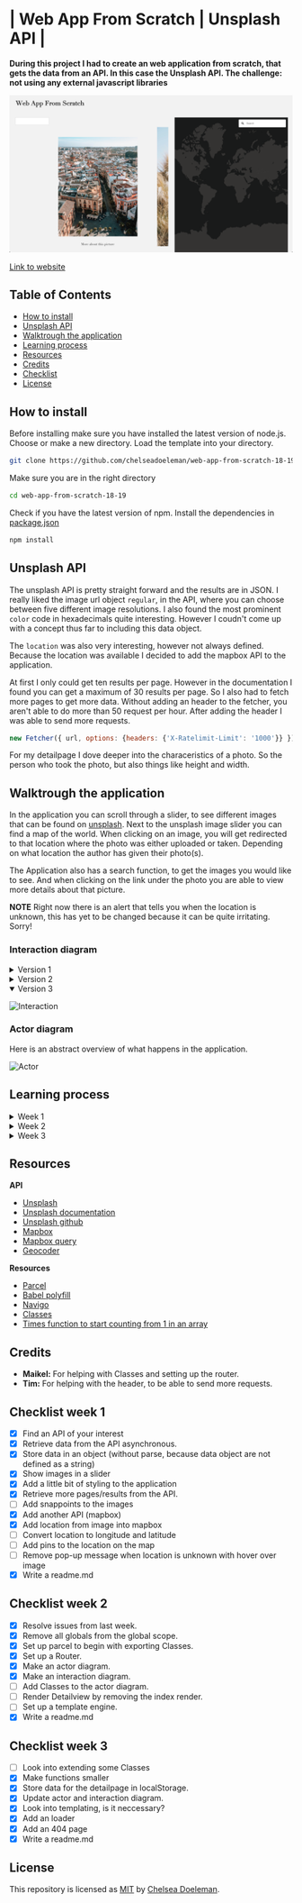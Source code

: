# | Web App From Scratch | Unsplash API |

**During this project I had to create an web application from scratch, that gets the data from an API. In this case the Unsplash API. The challenge: not using any external javascript libraries**

![Unsplash API](./docs/app3.0.png)

[Link to website](https://web-app-from-scratch-unsplash.netlify.com/)


## Table of Contents
* [How to install](#how-to-install) 
* [Unsplash API](#unsplash-api)
* [Walktrough the application](#walk-trough-the-application) 
* [Learning process](#learning-process)
* [Resources](#resources)
* [Credits](#credits)
* [Checklist](#checklist)
* [License](#license)

## How to install

Before installing make sure you have installed the latest version of node.js.
Choose or make a new directory.
Load the template into your directory.

```bash
git clone https://github.com/chelseadoeleman/web-app-from-scratch-18-19.git
```

Make sure you are in the right directory 
```bash
cd web-app-from-scratch-18-19
```

Check if you have the latest version of npm.
Install the dependencies in [package.json](./package.json)
```bash
npm install
```

## Unsplash API

The unsplash API is pretty straight forward and the results are in JSON. I really liked the image url object ```regular```, in the API, where you can choose between five different image resolutions. I also found the most prominent ```color``` code in hexadecimals quite interesting. However I coudn't come up with a concept thus far to including this data object. 

The ```location``` was also very interesting, however not always defined. Because the location was available I decided to add the mapbox API to the application. 

At first I only could get ten results per page. However in the documentation I found you can get a maximum of 30 results per page. So I also had to fetch more pages to get more data. Without adding an header to the fetcher, you aren't able to do more than 50 request per hour. After adding the header I was able to send more requests.

```js
new Fetcher({ url, options: {headers: {'X-Ratelimit-Limit': '1000'}} }).fetch()
```

For my detailpage I dove deeper into the characeristics of a photo. So the person who took the photo, but also things like height and width. 


## Walktrough the application

In the application you can scroll through a slider, to see different images that can be found on [unsplash](https://unsplash.com/). Next to the unsplash image slider you can find a map of the world. When clicking on an image, you will get redirected to that location where the photo was either uploaded or taken. Depending on what location the author has given their photo(s). 

The Application also has a search function, to get the images you would like to see. And when clicking on the link under the photo you are able to view more details about that picture.

**NOTE** Right now there is an alert that tells you when the location is unknown, this has yet to be changed because it can be quite irritating. Sorry!

### Interaction diagram

<details>
  <summary> Version 1</summary>

  ![Interaction](./docs/interaction.png)
</details>

<details>
  <summary> Version 2</summary>

  ![Interaction](./docs/interaction2.0.png)
</details>

<details open>
  <summary> Version 3</summary>

  ![Interaction](./docs/interaction3.0.png)
</details>



### Actor diagram

Here is an abstract overview  of what happens in the application.

![Actor](./docs/actor2.0.png)

## Learning process

<details>
  <summary> Week 1</summary>

  #### Week 1

  Before this assignment I've worked once with an api. So although I knew what to do I always have trouble getting started. However when I retrieved the data everything ran smoothly. I had fun while making the image slider. And because I wanted to do more with the slider I decided to look at another API. This time Mapbox, because the Google maps API isn't available for free anymore ☹️. Getting started with Mapbox went quite smoothly and adding a search bar too. However I had trouble assigning the location to the searchbox. Together with Maikel I finally figured it out and now it's up and running! I do want to add pinmarks in the future, but before I can do this I have to get my location in longitude and latitude...
</details>

<details>
  <summary> Week 2</summary>

  #### Week 2

  I started this week by looking at the issues that were opened on my github repository. Some I was able to resolve very quickly while others took up a lot more time. Like removing all globals from the global scope. Before I went and did this I dived deeper into Classes and begun with structuring all my files. Because of this I was able to get an better overview on how to divide my main file **app.js** into different files. I made four directory's: 

* helpers
* components
* routes
* views

I did have some issues with Classes, because it was quite a new concept to me especially the constructor function I found pretty hard to grasp. Eventualy I completely refactored my code and removed all globals.
Then I went to set up a Router. This I found the most difficult, because I knew what needed to happen but didn't know where to start. With a lot of help I set up a router and now I'm trying to render my [DetailView](./client/src/js/components/DetailView.js) page on hash. Because of this I wasn't able to dive into templates yet. which is something I still have to do for this week. 

I also improved my previous actor diagram and interaction diagram, altough I still struggle with those. Because I found it difficult to think of a whole file structure when I don't even know what's exactly going in there. 
</details>


<details>
  <summary> Week 3</summary>

  #### Week 3

  This week I started of by dividing my functions into smaller functions. I had really large files that definitely needed to be refactored. Then I wrote some functions to Classes, when possible. I really wanted to dive deeper into the part where I would be extending classes. However because I refactored my code so that some Classes didn't really have the same functionality anymore, it wasn't practical to extend these Classes. I would like to learn more about Classes tho and if I had more time I probably would have looked into this and found a way to try to use it. Alas I broke a lot of functionalities while refactoring my code so I had to resolve a lot of errors. 

  On the second day we did a feedback session with the ruberic, this for me was really insightful. And after the feedback session last friday and discussing it with some classmates we came to the conclusion, that adding a template wouldn't be very usefull, because I don't render that much data. I did add a search function to my application, just so that the user could interact with it more. And added an 404 page and gave the user some feedback. However in the end I didn't get to error handeling. Then I stored the data from [DetailView.js](./client/src/js/components/DetailView.js) into localStorage and retrieved the data, for faster user experience and not to overload the Unsplash API. I also itterated on my Interaction and Actor diagram and made a new version.
</details>


## Resources

**API**
* [Unsplash](https://unsplash.com/developers)
* [Unsplash documentation](https://unsplash.com/documentation)
* [Unsplash github](https://github.com/unsplash/unsplash-js)
* [Mapbox](https://www.mapbox.com/)
* [Mapbox query](https://github.com/mapbox/mapbox-gl-geocoder/blob/master/API.md#query)
* [Geocoder](https://docs.mapbox.com/mapbox-gl-js/example/mapbox-gl-geocoder/)

**Resources**
* [Parcel](https://parceljs.org/)
* [Babel polyfill](https://babeljs.io/docs/en/babel-polyfill)
* [Navigo](https://github.com/krasimir/navigo)
* [Classes](https://developer.mozilla.org/nl/docs/Web/JavaScript/Reference/Klasses)
* [Times function to start counting from 1 in an array](https://stackoverflow.com/questions/3746725/create-a-javascript-array-containing-1-n)

## Credits

*   **Maikel:** For helping with Classes and setting up the router.
*   **Tim:** For helping with the header, to be able to send more requests.

## Checklist week 1
- [x] Find an API of your interest
- [x] Retrieve data from the API asynchronous. 
- [x] Store data in an object (without parse, because data object are not defined as a string)
- [x] Show images in a slider
- [x] Add a little bit of styling to the application
- [x] Retrieve more pages/results from the API. 
- [ ]   Add snappoints to the images
- [x] Add another API (mapbox)
- [x] Add location from image into mapbox
- [ ]   Convert location to longitude and latitude
- [ ]   Add pins to the location on the map
- [ ]   Remove pop-up message when location is unknown with hover over image
- [x] Write a readme.md

## Checklist week 2
- [x] Resolve issues from last week.
- [x] Remove all globals from the global scope. 
- [x] Set up parcel to begin with exporting Classes.
- [x] Set up a Router.
- [x] Make an actor diagram.
- [x] Make an interaction diagram.
- [ ] Add Classes to the actor diagram. 
- [ ] Render Detailview by removing the index render. 
- [ ] Set up a template engine. 
- [x] Write a readme.md

## Checklist week 3
- [ ] Look into extending some Classes
- [x] Make functions smaller
- [x] Store data for the detailpage in localStorage.
- [x] Update actor and interaction diagram.
- [x] Look into templating, is it neccessary?
- [x] Add an loader
- [x] Add an 404 page
- [x] Write a readme.md

## License
This repository is licensed as [MIT](LICENSE) by [Chelsea Doeleman](https://github.com/chelseadoeleman).
